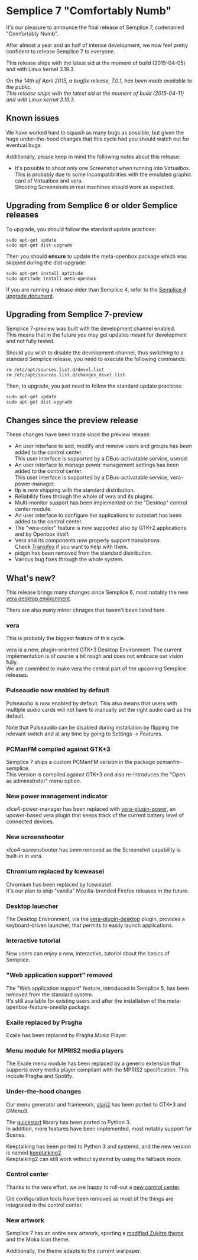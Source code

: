 Semplice 7 "Comfortably Numb"
=============================

It's our pleasure to announce the final release of Semplice 7, codenamed "Comfortably Numb".

After almost a year and an half of intense development, we now feel pretty confident
to release Semplice 7 to everyone.

This release ships with the latest sid at the moment of build (2015-04-05) and with
Linux kernel 3.19.3.

*On the 14th of April 2015, a bugfix release, 7.0.1, has been made available to the public.  
This release ships with the latest sid at the moment of build (2015-04-11) and with
Linux kernel 3.19.3.*

Known issues
------------

We have worked hard to squash as many bugs as possible, but given the huge
under-the-hood changes that this cycle had you should watch out for eventual bugs.

Additionally, please keep in mind the following notes about this release:

* It's possible to shoot only one Screenshot when running into Virtualbox.  
  This is probably due to some incompatibilities with the emulated graphic card of
  Virtualbox and vera.  
  Shooting Screenshots in real machines should work as expected.

Upgrading from Semplice 6 or older Semplice releases
----------------------------------------------------

To upgrade, you should follow the standard update practices:

    sudo apt-get update
    sudo apt-get dist-upgrade

Then you should **ensure** to update the meta-openbox package which was
skipped during the dist-upgrade:

    sudo apt-get install aptitude
    sudo aptitude install meta-openbox

If you are running a release older than Semplice 4, refer to the [Semplice 4 upgrade document](http://semplice-linux.org/doku/semplice:users:advanced:atomupgrade).

Upgrading from Semplice 7-preview
---------------------------------

Semplice 7-preview was built with the development channel enabled.  
This means that in the future you may get updates meant for development and not fully tested.

Should you wish to disable the development channel, thus switching to a standard Semplice release, you need to execute the following commands:

    rm /etc/apt/sources.list.d/devel.list
    rm /etc/apt/sources.list.d/changes_devel.list

Then, to upgrade, you just need to follow the standard update practices:

    sudo apt-get update
    sudo apt-get dist-upgrade

Changes since the preview release
---------------------------------

These changes have been made since the preview release:

* An user interface to add, modify and remove users and groups has been added to the control center.  
  This user interface is supported by a DBus-activatable service, usersd.
* An user interface to manage power management settings has been added to the control center.  
  This user interface is supported by a DBus-activatable service, vera-power-manager.
* tlp is now shipping with the standard distribution.
* Reliability fixes through the whole of vera and its plugins.
* Multi-monitor support has been implemented on the "Desktop" control center module.
* An user interface to configure the applications to autostart has been added to the control center.
* The "vera-color" feature is now supported also by GTK+2 applications and by Openbox itself.
* Vera and its components now properly support translations.  
  Check [Transifex](https://www.transifex.com/organization/semplice) if you want to help with them.
* pidgin has been removed from the standard distribution.
* Various bug fixes through the whole system.

What's new?
-----------

This release brings many changes since Semplice 6, most notably the new
[vera desktop environment](https://github.com/vera-desktop).

There are also many minor chnages that haven't been listed here.

### vera ###

This is probably the biggest feature of this cycle.

vera is a new, plugin-oriented GTK+3 Desktop Environment. The current
implementation is of course a bit rough and does not embrace our vision
fully.  
We are commited to make vera the central part of the upcoming Semplice
releases.

### Pulseaudio now enabled by default ###

Pulseaudio is now enabled by default. This also means that users with multiple
audio cards will not have to manually set the right audio card as the default.

Note that Pulseaudio can be disabled during installation by flipping the relevant
switch and at any time by going to Settings -> Features.

### PCManFM compiled against GTK+3 ###

Semplice 7 ships a custom PCManFM version in the package pcmanfm-semplice.  
This version is compiled against GTK+3 and also re-introduces the "Open as
administrator" menu option.

### New power management indicator ###

xfce4-power-manager has been replaced with [vera-plugin-power](https://github.com/vera-plugin-power), an
upower-based vera plugin that keeps track of the current battery level
of connected devices.

### New screenshooter ###

xfce4-screenshooter has been removed as the Screenshot capability is built-in
in vera.

### Chromium replaced by Iceweasel ###

Chromium has been replaced by Iceweasel.  
It's our plan to ship "vanilla" Mozilla-branded Firefox releases in the future.

### Desktop launcher ###

The Desktop Environment, via the [vera-plugin-desktop](https://github.com/vera-plugin-desktop) plugin, 
provides a keyboard-driven launcher, that permits to easily launch applications.

### Interactive tutorial ###

New users can enjoy a new, interactive, tutorial about the basics of Semplice.

### "Web application support" removed ###

The "Web application support" feature, introduced in Semplice 5, has been removed from the standard
system.  
It's still available for existing users and after the installation of the meta-openbox-feature-oneslip
package.

### Exaile replaced by Pragha ###

Exaile has been replaced by Pragha Music Player.

### Menu module for MPRIS2 media players ###

The Exaile menu module has been replaced by a generic extension that
supports every media player compilant with the MPRIS2 specification. This
include Pragha and Spotify.

### Under-the-hood changes ###

Our menu generator and framework, [alan2](https://github.com/semplice/alan2) has been
ported to GTK+3 and GMenu3.

The [quickstart](https://github.com/semplice/quickstart) library has been
ported to Python 3.  
In addition, more features have been implemented, most notably support for
Scenes.

Keeptalking has been ported to Python 3 and systemd, and the new version is
named [keeptalking2](https://github.com/semplice/keeptalking2).  
Keeptalking2 can still work without systemd by using the fallback mode.  

### Control center ###

Thanks to the vera effort, we are happy to roll-out a [new control center](https://github.com/vera-desktop/vera-control-center).

Old configuration tools have been removed as most of the things are integrated in the control center.

### New artwork ###

Semplice 7 has an entire new artwork, sporting a [modified Zukitre theme](https://github.com/semplice/zuki-themes) and
the Moka icon theme.

Additionally, the theme adapts to the current wallpaper.
